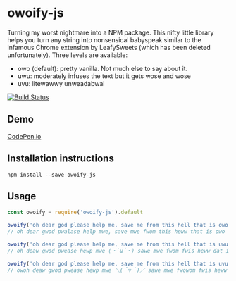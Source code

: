 # owoify-js
Turning my worst nightmare into a NPM package. This nifty little library helps you turn any string into nonsensical babyspeak similar to the infamous Chrome extension by LeafySweets (which has been deleted unfortunately). Three levels are available:
- owo (default): pretty vanilla. Not much else to say about it.
- uwu: moderately infuses the text but it gets wose and wose
- uvu: litewawwy unweadabwal

[![Build Status](https://travis-ci.org/mohan-cao/owoify-js.svg?branch=master)](https://travis-ci.org/mohan-cao/owoify-js)

## Demo
[CodePen.io](https://codepen.io/newbeetf2/pen/yLLaNPZ)

## Installation instructions
`npm install --save owoify-js`

## Usage
```js
const owoify = require('owoify-js').default

owoify('oh dear god please help me, save me from this hell that is owo');
// oh dear gwod pwalase help mwe, save mwe fwom this heww that is owo

owoify('oh dear god please help me, save me from this hell that is uwu', 'uwu');
// oh deaw gwod pwease hewp mwe (・`ω´・) sawe mwe fwom fwis heww dat is uwu

owoify('oh dear god please help me, save me from this hell that is uvu', 'uvu');
// owoh deaw gwod pwease hewp mwe ＼(＾▽＾)／ sawe mwe fwowom fwis heww dat is uvu
```

